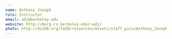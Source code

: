```yaml
---
name: Anthony Joseph
role: Instructor
email: adj@berkeley.edu
website: http://bnrg.cs.berkeley.edu/~adj/
photo: http://ds100.org/fa20/resources/assets/staff_pics/Anthony_Joseph.png
---
```

